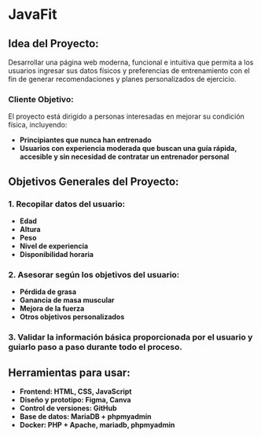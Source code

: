 # JavaFit

## Idea del Proyecto:
Desarrollar una página web moderna, funcional e intuitiva que permita a los usuarios ingresar sus datos físicos y preferencias de entrenamiento con el fin de generar recomendaciones y planes personalizados de ejercicio.

### Cliente Objetivo:
El proyecto está dirigido a personas interesadas en mejorar su condición física, incluyendo: 
- **Principiantes que nunca han entrenado**
- **Usuarios con experiencia moderada que buscan una guía rápida, accesible y sin necesidad de contratar un entrenador personal**

## Objetivos Generales del Proyecto:
### 1. Recopilar datos del usuario: 
- **Edad**
- **Altura**
- **Peso**
- **Nivel de experiencia**
- **Disponibilidad horaria**

### 2. Asesorar según los objetivos del usuario: 
- **Pérdida de grasa**
- **Ganancia de masa muscular**
- **Mejora de la fuerza**
- **Otros objetivos personalizados**

### 3. Validar la información básica proporcionada por el usuario y guiarlo paso a paso durante todo el proceso.

## Herramientas para usar:
- **Frontend: HTML, CSS, JavaScript**
- **Diseño y prototipo: Figma, Canva**
- **Control de versiones: GitHub**
- **Base de datos: MariaDB + phpmyadmin**
- **Docker: PHP + Apache, mariadb, phpmyadmin**
